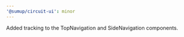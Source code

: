 ```yaml
---
'@sumup/circuit-ui': minor
---
```


Added tracking to the TopNavigation and SideNavigation components.
